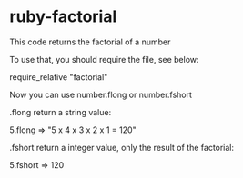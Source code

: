 # ruby-factorial
This code returns the factorial of a number

To use that, you should require the file, see below:

require_relative "factorial"

Now you can use number.flong or number.fshort

.flong return a string value:

5.flong
=> "5 x 4 x 3 x 2 x 1 = 120"

.fshort return a integer value, only the result of the factorial:

5.fshort
=> 120
